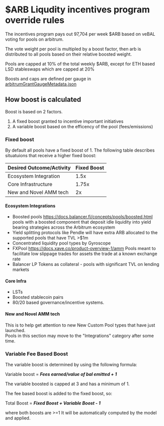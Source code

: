 # $ARB Liqudity incentives program override rules

The incentives program pays out 97,704 per week $ARB based on veBAL voting for pools on arbitrum.

The vote weight per pool is multipled by a boost factor, then arb is distributed to all pools based on their relative boosted weight.

Pools are capped at 10% of the total weekly $ARB, except for ETH based LSD stableswaps which are capped at 20%

Boosts and caps are defined per gauge in [arbitrumGrantGaugeMetadata.json](arbitrumGrantGuageMetadata.json)
## How boost is calculated

Boost is based on 2 factors.

1. A fixed boost granted to incentive important initiatives
2. A variable boost based on the efficency of the pool (fees/emissions)

### Fixed boost
By default all pools have a fixed boost of 1.  The following table describes situatuions that receive a higher fixed boost:

| Desired Outcome/Activity | Fixed Boost |
|--------------------------|-------------|
| Ecosystem Integration    | 1.5x        |
| Core Infrastructure      | 1.75x       |
| New and Novel AMM tech   | 2x          |


#### Ecosystem Integrations
 - Boosted pools https://docs.balancer.fi/concepts/pools/boosted.html pools with a boosted component that deposit idle liquidity into yield bearing strategies across the Arbitrum ecosystem
- Yield splitting protocols like Pendle will have extra ARB allocated to the supported pools that have TVL >$1m
- Concentrated liquidity pool types by Gyroscope 
- FXPool https://docs.xave.co/product-overview-1/amm Pools meant to facilitate low slippage trades for assets the trade at a known exchange rate
- Balancer LP Tokens as collateral - pools with significant TVL on lending markets 


#### Core Infra
- LSTs
- Boosted stablecoin pairs
- 80/20 based governance/incentive systems.

#### New and Novel AMM tech
This is to help get attention to new New Custom Pool types that have just launched.  
Pools in this section may move to the "Integrations" category after some time.


### Variable Fee Based Boost
The variable boost is determined by using the following formula:

Variable boost = **_Fees earned/value of bal emitted + 1_**

The variable boosted is capped at 3 and has a minimum of 1.

The fee based boost is added to the fixed boost, so:

Total Boost = **_Fixed Boost + Variable Boost - 1_** 

where both boosts are >=1
It will be automatically computed by the model and applied. 
